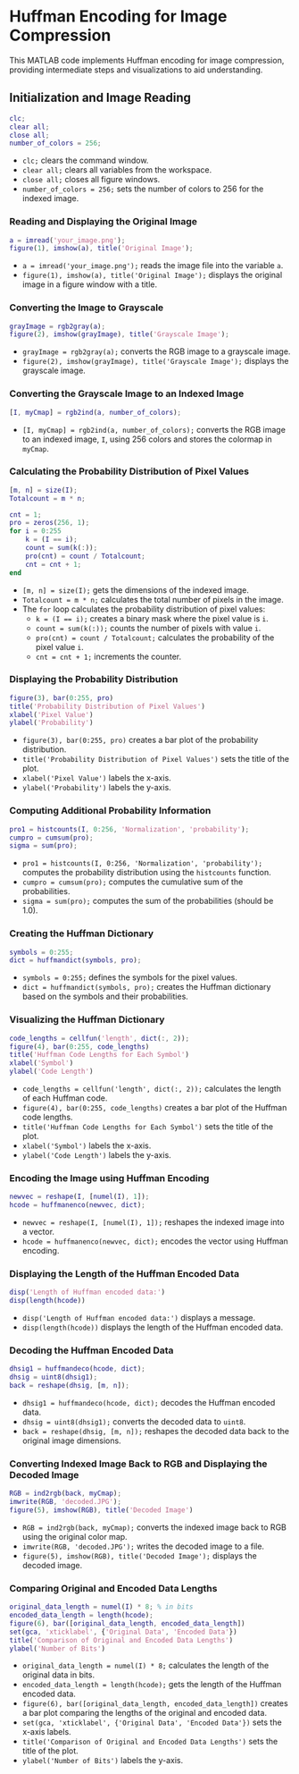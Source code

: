 # Huffman Encoding for Image Compression

This MATLAB code implements Huffman encoding for image compression, providing intermediate steps and visualizations to aid understanding.

## Initialization and Image Reading

```matlab
clc;
clear all;
close all;
number_of_colors = 256;
```

- `clc;` clears the command window.
- `clear all;` clears all variables from the workspace.
- `close all;` closes all figure windows.
- `number_of_colors = 256;` sets the number of colors to 256 for the indexed image.

### Reading and Displaying the Original Image

```matlab
a = imread('your_image.png');
figure(1), imshow(a), title('Original Image');
```

- `a = imread('your_image.png');` reads the image file into the variable `a`.
- `figure(1), imshow(a), title('Original Image');` displays the original image in a figure window with a title.

### Converting the Image to Grayscale

```matlab
grayImage = rgb2gray(a);
figure(2), imshow(grayImage), title('Grayscale Image');
```

- `grayImage = rgb2gray(a);` converts the RGB image to a grayscale image.
- `figure(2), imshow(grayImage), title('Grayscale Image');` displays the grayscale image.

### Converting the Grayscale Image to an Indexed Image

```matlab
[I, myCmap] = rgb2ind(a, number_of_colors);
```

- `[I, myCmap] = rgb2ind(a, number_of_colors);` converts the RGB image to an indexed image, `I`, using 256 colors and stores the colormap in `myCmap`.

### Calculating the Probability Distribution of Pixel Values

```matlab
[m, n] = size(I);
Totalcount = m * n;

cnt = 1;
pro = zeros(256, 1);
for i = 0:255
    k = (I == i);
    count = sum(k(:));
    pro(cnt) = count / Totalcount;
    cnt = cnt + 1;
end
```

- `[m, n] = size(I);` gets the dimensions of the indexed image.
- `Totalcount = m * n;` calculates the total number of pixels in the image.
- The `for` loop calculates the probability distribution of pixel values:
  - `k = (I == i);` creates a binary mask where the pixel value is `i`.
  - `count = sum(k(:));` counts the number of pixels with value `i`.
  - `pro(cnt) = count / Totalcount;` calculates the probability of the pixel value `i`.
  - `cnt = cnt + 1;` increments the counter.

### Displaying the Probability Distribution

```matlab
figure(3), bar(0:255, pro)
title('Probability Distribution of Pixel Values')
xlabel('Pixel Value')
ylabel('Probability')
```

- `figure(3), bar(0:255, pro)` creates a bar plot of the probability distribution.
- `title('Probability Distribution of Pixel Values')` sets the title of the plot.
- `xlabel('Pixel Value')` labels the x-axis.
- `ylabel('Probability')` labels the y-axis.

### Computing Additional Probability Information

```matlab
pro1 = histcounts(I, 0:256, 'Normalization', 'probability');
cumpro = cumsum(pro); 
sigma = sum(pro);
```

- `pro1 = histcounts(I, 0:256, 'Normalization', 'probability');` computes the probability distribution using the `histcounts` function.
- `cumpro = cumsum(pro);` computes the cumulative sum of the probabilities.
- `sigma = sum(pro);` computes the sum of the probabilities (should be 1.0).

### Creating the Huffman Dictionary

```matlab
symbols = 0:255;
dict = huffmandict(symbols, pro);
```

- `symbols = 0:255;` defines the symbols for the pixel values.
- `dict = huffmandict(symbols, pro);` creates the Huffman dictionary based on the symbols and their probabilities.

### Visualizing the Huffman Dictionary

```matlab
code_lengths = cellfun('length', dict(:, 2));
figure(4), bar(0:255, code_lengths)
title('Huffman Code Lengths for Each Symbol')
xlabel('Symbol')
ylabel('Code Length')
```

- `code_lengths = cellfun('length', dict(:, 2));` calculates the length of each Huffman code.
- `figure(4), bar(0:255, code_lengths)` creates a bar plot of the Huffman code lengths.
- `title('Huffman Code Lengths for Each Symbol')` sets the title of the plot.
- `xlabel('Symbol')` labels the x-axis.
- `ylabel('Code Length')` labels the y-axis.

### Encoding the Image using Huffman Encoding

```matlab
newvec = reshape(I, [numel(I), 1]);
hcode = huffmanenco(newvec, dict);
```

- `newvec = reshape(I, [numel(I), 1]);` reshapes the indexed image into a vector.
- `hcode = huffmanenco(newvec, dict);` encodes the vector using Huffman encoding.

### Displaying the Length of the Huffman Encoded Data

```matlab
disp('Length of Huffman encoded data:')
disp(length(hcode))
```

- `disp('Length of Huffman encoded data:')` displays a message.
- `disp(length(hcode))` displays the length of the Huffman encoded data.

### Decoding the Huffman Encoded Data

```matlab
dhsig1 = huffmandeco(hcode, dict);
dhsig = uint8(dhsig1);
back = reshape(dhsig, [m, n]);
```

- `dhsig1 = huffmandeco(hcode, dict);` decodes the Huffman encoded data.
- `dhsig = uint8(dhsig1);` converts the decoded data to `uint8`.
- `back = reshape(dhsig, [m, n]);` reshapes the decoded data back to the original image dimensions.

### Converting Indexed Image Back to RGB and Displaying the Decoded Image

```matlab
RGB = ind2rgb(back, myCmap);
imwrite(RGB, 'decoded.JPG');
figure(5), imshow(RGB), title('Decoded Image')
```

- `RGB = ind2rgb(back, myCmap);` converts the indexed image back to RGB using the original color map.
- `imwrite(RGB, 'decoded.JPG');` writes the decoded image to a file.
- `figure(5), imshow(RGB), title('Decoded Image');` displays the decoded image.

### Comparing Original and Encoded Data Lengths

```matlab
original_data_length = numel(I) * 8; % in bits
encoded_data_length = length(hcode);
figure(6), bar([original_data_length, encoded_data_length])
set(gca, 'xticklabel', {'Original Data', 'Encoded Data'})
title('Comparison of Original and Encoded Data Lengths')
ylabel('Number of Bits')
```

- `original_data_length = numel(I) * 8;` calculates the length of the original data in bits.
- `encoded_data_length = length(hcode);` gets the length of the Huffman encoded data.
- `figure(6), bar([original_data_length, encoded_data_length])` creates a bar plot comparing the lengths of the original and encoded data.
- `set(gca, 'xticklabel', {'Original Data', 'Encoded Data'})` sets the x-axis labels.
- `title('Comparison of Original and Encoded Data Lengths')` sets the title of the plot.
- `ylabel('Number of Bits')` labels the y-axis.
